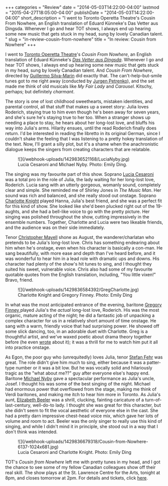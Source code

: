+++
categories = "Review"
date = "2014-05-03T14:22:00-04:00"
lastmod = "2015-04-27T18:05:00-04:00"
publishDate = "2014-05-03T14:22:00-04:00"
short_description = "I went to Toronto Operetta Theatre's Cousin From Nowhere, an English translation of Eduard Künneke's Das Vetter aus Dingsda. Whenever I go and hear TOT shows, I always end up hearing some new music that gets stuck in my head, sung by lovely Canadian talent. "
slug = "in-review-cousin-from-nowhere"
title = "In review: Cousin from Nowhere"
+++

I went to [Toronto Operetta Theatre](http://www.torontooperetta.com/)'s _Cousin From Nowhere_, an English translation of Eduard Künneke's [_Das Vetter aus Dingsda_](http://de.wikipedia.org/wiki/Der_Vetter_aus_Dingsda). Whenever I go and hear TOT shows, I always end up hearing some new music that gets stuck in my head, sung by lovely Canadian talent. And _Cousin From Nowhere_, directed by [Guillermo Silva-Marin](http://www.silva-marin.com/) did exactly that. The can't-help-but-smile tunes got to me right away (conducted by [Jurgen Petrenko](http://www.jurgenpetrenko.com/biography.htm)), and the set made me think of old musicals like _My Fair Lady_ and _Carousel_. Kitschy, perhaps; but definitely _charmant_.

The story is one of lost childhood sweethearts, mistaken identities, and parental control, all that stuff that makes up a sweet story: Julia loves Roderich, staying true to him even though he's been away for seven years, and she's sure he's staying true to her too. When a stranger shows up needing a place to stay, he hears about her long-lost love, and bluffs his way into Julia's arms. Hilarity ensues, until the read Roderich finally does return. I'd be interested in reading the libretto in its original German, since I couldn't shake the feeling that I was listening to a pretty hokey translation of the text. Now, I'll grant a silly plot, but it's a shame when the anachronistic dialogue keeps the singers from creating characters that are relatable.

<figure data-type="image">
![](/webhook-uploads/1429836521168/LuciaNyby.jpg)
<figcaption>Lucia Cesaroni and Michael Nyby. Photo: Emily Ding.
</figcaption>
</figure>

The singing was my favourite part of this show. Soprano [Lucia Cesaroni](https://twitter.com/luciacee) was a total pro in the role of Julia, the lady waiting for her long-lost love, Roderich. Lucia sang with an utterly gorgeous, womanly sound, completely clear and simple. She reminded me of Shirley Jones in _The Music Man_. Her sound was rich and balanced, and she really stood out onstage. Soprano [Charlotte Knight](http://charlotteknightsoprano.com/) played Hanna, Julia's best friend, and she was a perfect fit for this kind of show. She looked like she'd been plucked right out of the 19-aughts, and she had a bell-like voice to go with the pretty picture. Her singing was polished throughout the show, cutting impressively in the ensemble numbers. Together, Charlotte and Lucia were two likeable friends, and the audience was on their side immediately.

Tenor [Christopher Mayell](http://www.deanartists.com/vocal/tenor/christopher-mayell) shone as August, the wanderer/charlatan who pretends to be Julia's long-lost love. Chris has something endearing about him when he's onstage, even when his character is basically a con-man. He sang beautifully, with more ease and depth than I've heard before, and it was wonderful to hear him in a lead role with dramatic ups and downs. His character had plenty of the show's hit tunes to sing, and I thought they suited his sweet, vulnerable voice. Chris also had some of my favourite quotable quotes from the English translation, including, "You little vixen!" Bravo, friend.

<figure data-type="image">
![](/webhook-uploads/1429836584392/GregCharlotte.jpg)
<figcaption>Charlotte Knight and Gregory Finney. Photo: Emily Ding</figcaption>
</figure>

In what was the most anticipated entrance of the evening, baritone [Gregory Finney ](https://twitter.com/gregory_finney)played Julia's the _actual_ long-lost love, Roderich. His was the most organic, mature acting of the night; he did a fantastic job of unpacking a complex character for us in a relatively short amount of time onstage. He sang with a warm, friendly voice that had surprising power. He showed off some slick dancing, too, in an adorable duet with Charlotte. Greg is a thoughtful artist, and we've waxed poetic about drama theory together before (he even [wrote](http://schmopera.com/how-i-acted-my-way-into-an-opera-career/) about it); it was a thrill for me to watch him put it all into practice onstage.

As Egon, the poor guy who (unrequitedly) loves Julia, tenor [Stefan Fehr](http://www.torontooperetta.com/artists.htm) was great. The role didn't give him much to sing, either because it was a patter-type number or it was a bit low. But he was vocally solid and hilariously tragic as the "what about me??" guy after everyone else's happy end. Baritone [Michael Nyby](http://www.michaelnyby.com/Site/Welcome.html) gave a spectacular performance as Julia's uncle, Josef. I thought his was some of the best singing of the night. Michael had enormous power that overflowed from the stage, making me think of Verdi baritones, and making me itch to hear him more in Toronto. As Julia's aunt, [Elizabeth Beeler](http://www.linkedin.com/pub/elizabeth-beeler/3b/7b/763) was a shrill, clucking, fainting caricature of a turn-of-last-century, well-do-to lady. I thought she was great for this character, but she didn't seem to fit the vocal aesthetic of everyone else in the cast. She had a pretty darn impressive chest-head voice mix, which gave her lots of volume and room to act. Beeler was the only singer to really use this kind of singing, and while I didn't mind it in principle, she stood out in a way that I don't think was intended.

<figure data-type="image">
![](/webhook-uploads/1429836679318/Cousin-from-Nowhere-6137-1024x681.jpg)
<figcaption>Lucia Cesaroni and Charlotte Knight. Photo: Emily Ding</figcaption>
</figure>

TOT's _Cousin from Nowhere_ left me with pretty tunes in my head, and I got the chance to see some of my fellow Canadian colleagues show off their real skill. The show plays at the St. Lawrence Centre for the Arts, tonight at 8pm, and closes tomorrow at 2pm. For details and tickets, click [here](http://www.torontooperetta.com/mainprod.htm).
